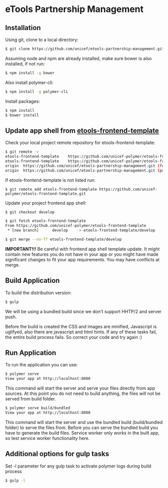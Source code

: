 eTools Partnership Management
====================================

Installation
------------

Using git, clone to a local directory:

```bash
$ git clone https://github.com/unicef/etools-partnership-management.git
```
Assuming node and npm are already installed, make sure bower is also installed, if not run:

```bash
$ npm install -g bower
```
Also install polymer-cli:
```bash
$ npm install -g polymer-cli
```

Install packages:
```bash
$ npm install
$ bower install
```

Update app shell from [etools-frontend-template](https://github.com/unicef-polymer/etools-frontend-template/tree/develop)
-------------------------------------------------------------------------------------------------------------------------
Check your local project remote repository for etools-frontend-template:
```bash
$ git remote -v
etools-frontend-template	https://github.com/unicef-polymer/etools-frontend-template.git (fetch)
etools-frontend-template	https://github.com/unicef-polymer/etools-frontend-template.git (push)
origin	https://github.com/unicef/etools-partnership-management.git (fetch)
origin	https://github.com/unicef/etools-partnership-management.git (push)
```

If etools-frontend-template is not listed run:

```bach
$ git remote add etools-frontend-template https://github.com/unicef-polymer/etools-frontend-template.git
```

Update your project frontend app shell:

```bash
$ git checkout develop

$ git fetch etools-frontend-template
From https://github.com/unicef-polymer/etools-frontend-template
 * [new branch]      develop    -> etools-frontend-template/develop

$ git merge --no-ff etools-frontend-template/develop
```

**IMPORTANT!!!** Be careful with frontend app shell template update. It might contain new features you do not have 
in your app or you might have made significant changes to fit your app requirements. You may have conflicts at merge. 

Build Application
-----------------

To build the distribution version:

```bash
$ gulp
```

We will be using a bundled build since we don't support
HHTP/2 and server push.

Before the build is created the CSS and images are minified,
Javascript is uglifyed, also there are javascript and html hints.
If any of these tasks fail, the entire build process fails.
So correct your code and try again :)

Run Application
---------------

To run the application you can use:

```bash
$ polymer serve
View your app at http://localhost:8080
```
This command will start the server and serve your files directly from app sources.
At this point you do not need to build anything, the files will not be served from build folder.

```bash
$ polymer serve build/bundled
View your app at http://localhost:8080
```
This command will start the server and use the bundled build (build/bundled folder) to serve the files from.
Before you can serve the bundled build you have to generate the build files.
Service worker only works in the built app, so test service worker functionality here.

Additional options for gulp tasks
---------------------------------

Set -l parameter for any gulp task to activate polymer logs during build process

```bash
$ gulp -l
```
